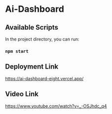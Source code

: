 # Ai-Dashboard
## Available Scripts

In the project directory, you can run:

### `npm start`


## Deployment Link
https://ai-dashboard-eight.vercel.app/

## Video Link
https://www.youtube.com/watch?v=_-OSJhdc_q4
